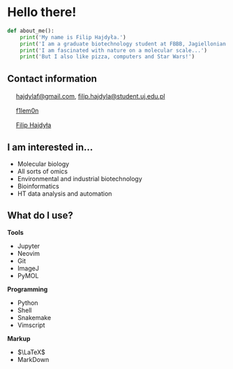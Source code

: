 # Hello there!

```py
def about_me():
    print('My name is Filip Hajdyła.')
    print('I am a graduate biotechnology student at FBBB, Jagiellonian University, Krakow.')
    print('I am fascinated with nature on a molecular scale...')
    print('But I also like pizza, computers and Star Wars!')
```

## Contact information
[<img src="https://upload.wikimedia.org/wikipedia/commons/4/4e/Gmail_Icon.png" width="16"/>](mailto:hajdylaf@gmail.com)
[hajdylaf@gmail.com](mailto:hajdylaf@gmail.com), [filip.hajdyla@student.uj.edu.pl](mailto:filip.hajdyla@student.uj.edu.pl)

[<img src="https://upload.wikimedia.org/wikipedia/commons/8/82/Telegram_logo.svg" width="16"/>](https://t.me/f1lem0n)
[f1lem0n](https://t.me/f1lem0n)

[<img src="https://upload.wikimedia.org/wikipedia/commons/c/c9/Linkedin.svg" width="16"/>](https://www.linkedin.com/in/filip-hajdy%C5%82a-75b13125a/)
[Filip Hajdyła](https://www.linkedin.com/in/filip-hajdy%C5%82a-75b13125a/)

## I am interested in...
- Molecular biology
- All sorts of omics  
- Environmental and industrial biotechnology
- Bioinformatics
- HT data analysis and automation

## What do I use?  
**Tools**
- Jupyter
- Neovim
- Git
- ImageJ
- PyMOL

**Programming**
- Python
- Shell
- Snakemake
- Vimscript

**Markup**
- $\LaTeX$
- MarkDown
